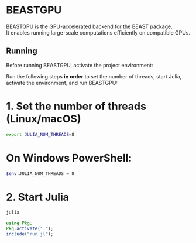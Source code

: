 # BEASTGPU

BEASTGPU is the GPU-accelerated backend for the BEAST package.  
It enables running large-scale computations efficiently on compatible GPUs.

## Running

Before running BEASTGPU, activate the project environment:

Run the following steps **in order** to set the number of threads, start Julia, activate the environment, and run BEASTGPU:


# 1. Set the number of threads (Linux/macOS)
```bash
export JULIA_NUM_THREADS=8
```

# On Windows PowerShell:
```bash
$env:JULIA_NUM_THREADS = 8
```

# 2. Start Julia
```bash
julia 
```

```julia
using Pkg;
Pkg.activate(".");
include("run.jl");
```
